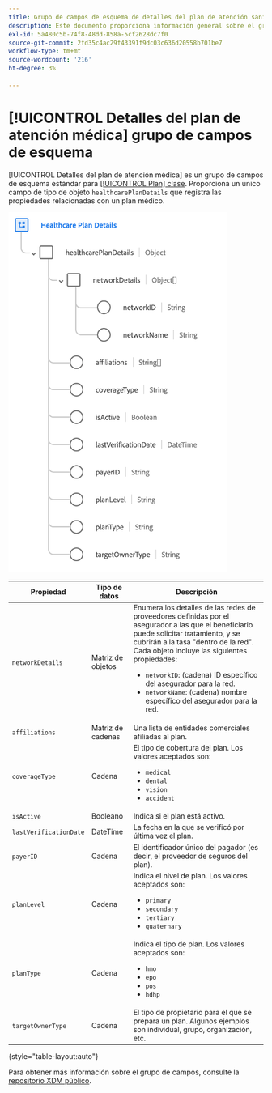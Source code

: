 ```yaml
---
title: Grupo de campos de esquema de detalles del plan de atención sanitaria
description: Este documento proporciona información general sobre el grupo de campos Esquema de detalles del plan de atención médica.
exl-id: 5a480c5b-74f8-48dd-858a-5cf2628dc7f0
source-git-commit: 2fd35c4ac29f43391f9dc03c636d20558b701be7
workflow-type: tm+mt
source-wordcount: '216'
ht-degree: 3%

---
```


# [!UICONTROL Detalles del plan de atención médica] grupo de campos de esquema

[!UICONTROL Detalles del plan de atención médica] es un grupo de campos de esquema estándar para [[!UICONTROL Plan] clase](../../classes/plan.md). Proporciona un único campo de tipo de objeto `healthcarePlanDetails` que registra las propiedades relacionadas con un plan médico.

![](../../images/field-groups/plan/healthcare-plan-details.png)

| Propiedad | Tipo de datos | Descripción |
| --- | --- | --- |
| `networkDetails` | Matriz de objetos | Enumera los detalles de las redes de proveedores definidas por el asegurador a las que el beneficiario puede solicitar tratamiento, y se cubrirán a la tasa &quot;dentro de la red&quot;. Cada objeto incluye las siguientes propiedades: <ul><li>`networkID`: (cadena) ID específico del asegurador para la red.</li><li>`networkName`: (cadena) nombre específico del asegurador para la red.</li></ul> |
| `affiliations` | Matriz de cadenas | Una lista de entidades comerciales afiliadas al plan. |
| `coverageType` | Cadena | El tipo de cobertura del plan. Los valores aceptados son:<ul><li>`medical`</li><li>`dental`</li><li>`vision`</li><li>`accident`</li></ul> |
| `isActive` | Booleano | Indica si el plan está activo. |
| `lastVerificationDate` | DateTime | La fecha en la que se verificó por última vez el plan. |
| `payerID` | Cadena | El identificador único del pagador (es decir, el proveedor de seguros del plan). |
| `planLevel` | Cadena | Indica el nivel de plan. Los valores aceptados son:<ul><li>`primary`</li><li>`secondary`</li><li>`tertiary`</li><li>`quaternary`</li></ul> |
| `planType` | Cadena | Indica el tipo de plan. Los valores aceptados son:<ul><li>`hmo`</li><li>`epo`</li><li>`pos`</li><li>`hdhp`</li></ul> |
| `targetOwnerType` | Cadena | El tipo de propietario para el que se prepara un plan. Algunos ejemplos son individual, grupo, organización, etc. |

{style="table-layout:auto"}

Para obtener más información sobre el grupo de campos, consulte la [repositorio XDM público](https://github.com/adobe/xdm/blob/master/docs/reference/fieldgroups/plan/healthcare-plan-details.schema.json).
